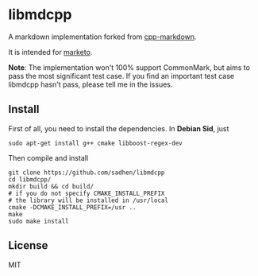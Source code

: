 # libmdcpp

A markdown implementation forked from [cpp-markdown](http://sourceforge.net/projects/cpp-markdown/).

It is intended for [marketo](https://github.com/sadhen/marketo).

**Note**: The implementation won't 100% support CommonMark, but aims to pass the most significant test case. If you find an important test case libmdcpp hasn't pass, please tell me in the issues.

## Install
First of all, you need to install the dependencies. In **Debian Sid**, just
```
sudo apt-get install g++ cmake libboost-regex-dev
```

Then compile and install
```
git clone https://github.com/sadhen/libmdcpp
cd libmdcpp/
mkdir build && cd build/
# if you do not specify CMAKE_INSTALL_PREFIX
# the library will be installed in /usr/local
cmake -DCMAKE_INSTALL_PREFIX=/usr ..
make
sudo make install
```

## License
MIT
